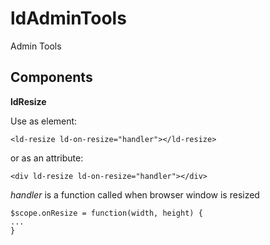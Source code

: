 ldAdminTools
============

Admin Tools

Components
----------
**ldResize**

Use as element:
```
<ld-resize ld-on-resize="handler"></ld-resize>
```
or as an attribute:
```
<div ld-resize ld-on-resize="handler"></div>
```
*handler* is a function called when browser window is resized
```
$scope.onResize = function(width, height) {
...
}
```
